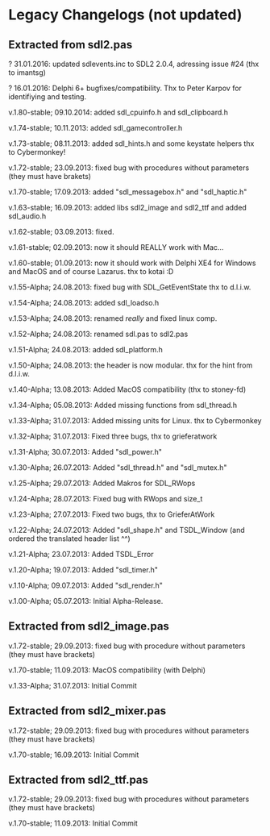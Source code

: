 # Legacy Changelogs (not updated)

## Extracted from sdl2.pas

? 31.01.2016: updated sdlevents.inc to SDL2 2.0.4, adressing issue #24 (thx to imantsg)

? 16.01.2016: Delphi 6+ bugfixes/compatibility. Thx to Peter Karpov for identifiying and testing.

v.1.80-stable; 09.10.2014: added sdl_cpuinfo.h and sdl_clipboard.h

v.1.74-stable; 10.11.2013: added sdl_gamecontroller.h

v.1.73-stable; 08.11.2013: added sdl_hints.h and some keystate helpers thx to Cybermonkey!

v.1.72-stable; 23.09.2013: fixed bug with procedures without parameters (they must have brakets)

v.1.70-stable; 17.09.2013: added "sdl_messagebox.h" and "sdl_haptic.h"

v.1.63-stable; 16.09.2013: added libs sdl2_image and sdl2_ttf and added sdl_audio.h

v.1.62-stable; 03.09.2013: fixed.

v.1.61-stable; 02.09.2013: now it should REALLY work with Mac...

v.1.60-stable; 01.09.2013: now it should work with Delphi XE4 for Windows and MacOS and of course Lazarus. thx to kotai :D

v.1.55-Alpha; 24.08.2013: fixed bug with SDL_GetEventState thx to d.l.i.w.

v.1.54-Alpha; 24.08.2013: added sdl_loadso.h

v.1.53-Alpha; 24.08.2013: renamed *really* and fixed linux comp.

v.1.52-Alpha; 24.08.2013: renamed sdl.pas to sdl2.pas

v.1.51-Alpha; 24.08.2013: added sdl_platform.h

v.1.50-Alpha; 24.08.2013: the header is now modular. thx for the hint from d.l.i.w.

v.1.40-Alpha; 13.08.2013: Added MacOS compatibility (thx to stoney-fd)

v.1.34-Alpha; 05.08.2013: Added missing functions from sdl_thread.h

v.1.33-Alpha; 31.07.2013: Added missing units for Linux. thx to Cybermonkey

v.1.32-Alpha; 31.07.2013: Fixed three bugs, thx to grieferatwork

v.1.31-Alpha; 30.07.2013: Added "sdl_power.h"

v.1.30-Alpha; 26.07.2013: Added "sdl_thread.h" and "sdl_mutex.h"

v.1.25-Alpha; 29.07.2013: Added Makros for SDL_RWops

v.1.24-Alpha; 28.07.2013: Fixed bug with RWops and size_t

v.1.23-Alpha; 27.07.2013: Fixed two bugs, thx to GrieferAtWork

v.1.22-Alpha; 24.07.2013: Added "sdl_shape.h" and TSDL_Window (and ordered the translated header list ^^)

v.1.21-Alpha; 23.07.2013: Added TSDL_Error

v.1.20-Alpha; 19.07.2013: Added "sdl_timer.h"

v.1.10-Alpha; 09.07.2013: Added "sdl_render.h"

v.1.00-Alpha; 05.07.2013: Initial Alpha-Release.

## Extracted from sdl2_image.pas

v.1.72-stable; 29.09.2013: fixed bug with procedure without parameters (they must have brackets)

v.1.70-stable; 11.09.2013: MacOS compatibility (with Delphi)

v.1.33-Alpha; 31.07.2013: Initial Commit

## Extracted from sdl2_mixer.pas

v.1.72-stable; 29.09.2013: fixed bug with procedures without parameters (they must have brackets)

v.1.70-stable; 16.09.2013: Initial Commit

## Extracted from sdl2_ttf.pas

v.1.72-stable; 29.09.2013: fixed bug with procedures without parameters (they must have brackets)

v.1.70-stable; 11.09.2013: Initial Commit
